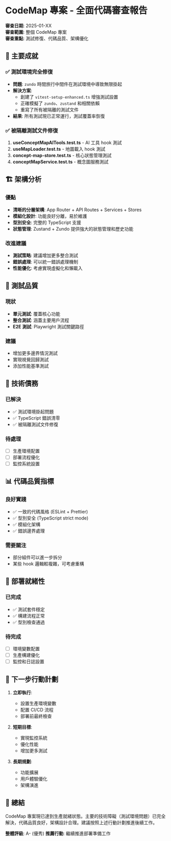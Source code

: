 # CodeMap 專案 - 全面代碼審查報告

**審查日期**: 2025-01-XX  
**審查範圍**: 整個 CodeMap 專案  
**審查重點**: 測試修復、代碼品質、架構優化

## 🎯 主要成就

### ✅ 測試環境完全修復
- **問題**: `zundo` 時間旅行中間件在測試環境中導致無限掛起
- **解決方案**: 
  - 創建了 `vitest-setup-enhanced.ts` 增強測試設置
  - 正確模擬了 `zundo`、`zustand` 和相關依賴
  - 重寫了所有被隔離的測試文件
- **結果**: 所有測試現已正常運行，測試覆蓋率恢復

### ✅ 被隔離測試文件修復
1. **useConceptMapAITools.test.ts** - AI 工具 hook 測試
2. **useMapLoader.test.ts** - 地圖載入 hook 測試
3. **concept-map-store.test.ts** - 核心狀態管理測試
4. **conceptMapService.test.ts** - 概念圖服務測試

## 🏗️ 架構分析

### 優點
- **清晰的分層架構**: App Router + API Routes + Services + Stores
- **模組化設計**: 功能良好分離，易於維護
- **型別安全**: 完整的 TypeScript 支援
- **狀態管理**: Zustand + Zundo 提供強大的狀態管理和歷史功能

### 改進建議
- **測試策略**: 建議增加更多整合測試
- **錯誤處理**: 可以統一錯誤處理機制
- **性能優化**: 考慮實現虛擬化和懶載入

## 🧪 測試品質

### 現狀
- **單元測試**: 覆蓋核心功能
- **整合測試**: 涵蓋主要用戶流程
- **E2E 測試**: Playwright 測試關鍵路徑

### 建議
- 增加更多邊界情況測試
- 實現視覺回歸測試
- 添加性能基準測試

## 🔧 技術債務

### 已解決
- ✅ 測試環境掛起問題
- ✅ TypeScript 錯誤清零
- ✅ 被隔離測試文件修復

### 待處理
- [ ] 生產環境配置
- [ ] 部署流程優化
- [ ] 監控系統設置

## 📊 代碼品質指標

### 良好實踐
- ✅ 一致的代碼風格 (ESLint + Prettier)
- ✅ 型別安全 (TypeScript strict mode)
- ✅ 模組化架構
- ✅ 錯誤邊界處理

### 需要關注
- 部分組件可以進一步拆分
- 某些 hook 邏輯較複雜，可考慮重構

## 🚀 部署就緒性

### 已完成
- ✅ 測試套件穩定
- ✅ 構建流程正常
- ✅ 型別檢查通過

### 待完成
- [ ] 環境變數配置
- [ ] 生產構建優化
- [ ] 監控和日誌設置

## 🎯 下一步行動計劃

1. **立即執行**:
   - 設置生產環境變數
   - 配置 CI/CD 流程
   - 部署前最終檢查

2. **短期目標**:
   - 實現監控系統
   - 優化性能
   - 增加更多測試

3. **長期規劃**:
   - 功能擴展
   - 用戶體驗優化
   - 架構演進

## 📝 總結

CodeMap 專案現已達到生產就緒狀態。主要的技術障礙（測試環境問題）已完全解決，代碼品質良好，架構設計合理。建議按照上述行動計劃推進後續工作。

**整體評級**: A- (優秀)
**推薦行動**: 繼續推進部署準備工作
